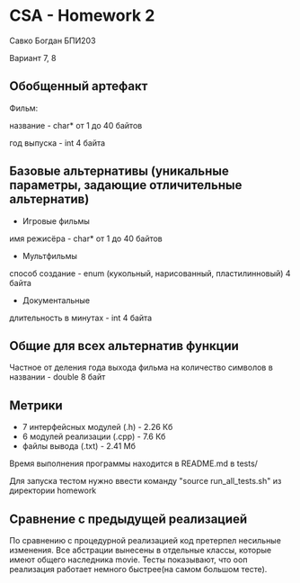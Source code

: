 # CSA - Homework 2

Савко Богдан БПИ203

Вариант 7, 8

## Обобщенный артефакт
Фильм:

название - char*
от 1 до 40 байтов

год выпуска - int
4 байта

## Базовые альтернативы (уникальные параметры, задающие отличительные альтернатив)
- Игровые фильмы

имя режисёра - char* от 1 до 40 байтов

- Мультфильмы

способ создание - enum (кукольный, нарисованный, пластилинновый) 4 байта
- Документальные

длительность в минутах - int 4 байта

## Общие для всех альтернатив функции
Частное от деления года выхода фильма
на количество
символов в названии - double 8 байт

## Метрики

- 7 интерфейсных модулей (.h) - 2.26 Кб
- 6 модулей реализации (.cpp) - 7.6 Кб
- файлы вывода (.txt) - 2.41 Мб


Время выполнения программы находится в README.md в tests/

Для запуска тестом нужно ввести команду "source run_all_tests.sh" из директории homework

## Сравнение с предыдущей реализацией
По сравнению с процедурной реализацией код претерпел несильные изменения. Все абстрации вынесены в отдельные классы, которые имеют общего наследника movie.
Тесты показывают, что ооп реализация работает немного быстрее(на самом большом тесте).